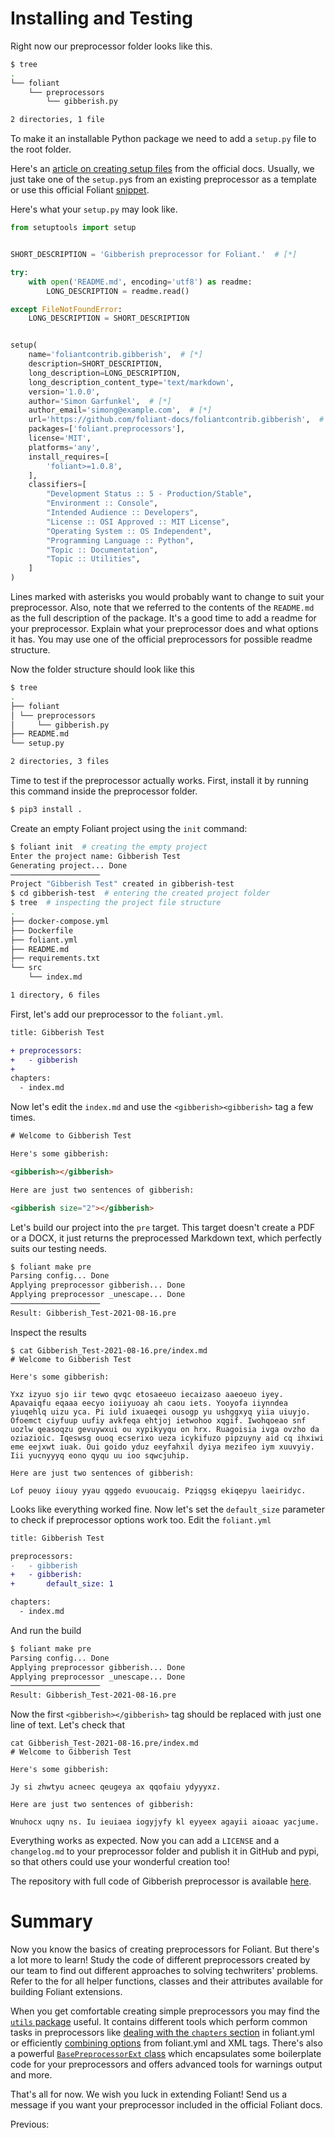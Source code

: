 # Installing and Testing

Right now our preprocessor folder looks like this.

```bash
$ tree
.
└── foliant
    └── preprocessors
        └── gibberish.py

2 directories, 1 file
```

To make it an installable Python package we need to add a `setup.py` file to the root folder.

Here's an [article on creating setup files](https://docs.python.org/3/distutils/setupscript.html) from the official docs. Usually, we just take one of the `setup.py`s from an existing preprocessor as a template or use this official Foliant [snippet](https://github.com/foliant-docs/foliantcontrib.templates.preprocessor/blob/develop/setup.py).

Here's what your `setup.py` may look like.

```python
from setuptools import setup


SHORT_DESCRIPTION = 'Gibberish preprocessor for Foliant.'  # [*]

try:
    with open('README.md', encoding='utf8') as readme:
        LONG_DESCRIPTION = readme.read()

except FileNotFoundError:
    LONG_DESCRIPTION = SHORT_DESCRIPTION


setup(
    name='foliantcontrib.gibberish',  # [*]
    description=SHORT_DESCRIPTION,
    long_description=LONG_DESCRIPTION,
    long_description_content_type='text/markdown',
    version='1.0.0',
    author='Simon Garfunkel',  # [*]
    author_email='simong@example.com',  # [*]
    url='https://github.com/foliant-docs/foliantcontrib.gibberish',  # [*]
    packages=['foliant.preprocessors'],
    license='MIT',
    platforms='any',
    install_requires=[
        'foliant>=1.0.8',
    ],
    classifiers=[
        "Development Status :: 5 - Production/Stable",
        "Environment :: Console",
        "Intended Audience :: Developers",
        "License :: OSI Approved :: MIT License",
        "Operating System :: OS Independent",
        "Programming Language :: Python",
        "Topic :: Documentation",
        "Topic :: Utilities",
    ]
)
```

Lines marked with asterisks you would probably want to change to suit your preprocessor. Also, note that we referred to the contents of the `README.md` as the full description of the package. It's a good time to add a readme for your preprocessor. Explain what your preprocessor does and what options it has. You may use one of the official preprocessors for possible readme structure.

Now the folder structure should look like this

```bash
$ tree
.
├── foliant
│ └── preprocessors
│     └── gibberish.py
├── README.md
└── setup.py

2 directories, 3 files
```

Time to test if the preprocessor actually works. First, install it by running this command inside the preprocessor folder.

```bash
$ pip3 install .
```

Create an empty Foliant project using the `init` command:

```bash
$ foliant init  # creating the empty project
Enter the project name: Gibberish Test                                                                                                          
Generating project... Done
────────────────────
Project "Gibberish Test" created in gibberish-test
$ cd gibberish-test  # entering the created project folder
$ tree  # inspecting the project file structure
.
├── docker-compose.yml
├── Dockerfile
├── foliant.yml
├── README.md
├── requirements.txt
└── src
    └── index.md

1 directory, 6 files
```

First, let's add our preprocessor to the `foliant.yml`.

```diff
title: Gibberish Test

+ preprocessors:
+   - gibberish
+
chapters:
  - index.md
```

Now let's edit the `index.md` and use the `<gibberish><gibberish>` tag a few times.

```html
# Welcome to Gibberish Test

Here's some gibberish:

<gibberish></gibberish>

Here are just two sentences of gibberish:

<gibberish size="2"></gibberish>
```

Let's build our project into the `pre` target. This target doesn't create a PDF or a DOCX, it just returns the preprocessed Markdown text, which perfectly suits our testing needs.

```bash
$ foliant make pre   
Parsing config... Done
Applying preprocessor gibberish... Done
Applying preprocessor _unescape... Done
────────────────────
Result: Gibberish_Test-2021-08-16.pre
```

Inspect the results

```
$ cat Gibberish_Test-2021-08-16.pre/index.md 
# Welcome to Gibberish Test

Here's some gibberish:

Yxz izyuo sjo iir tewo qvqc etosaeeuo iecaizaso aaeoeuo iyey. Apavaiqfu eqaaa eecyo ioiiyuoay ah caou iets. Yooyofa iiynndea yiuqehlq uizu yca. Pi iuld ixuaeqei ousogp yu ushggxyq yiia uiuyjo. Ofoemct ciyfuup uufiy avkfeqa ehtjoj ietwohoo xqgif. Iwohqoeao snf uozlw qeasoqzu gevuywxui ou xypikyyqu on hrx. Ruagoisia ivga ovzho da oziazioic. Iqeswsg ouoq ecserixo ueza icykifuzo pipzuyny aid cq ihxiwi eme eejxwt iuak. Oui goido yduz eeyfahxil dyiya mezifeo iym xuuvyiy. Iii yucnyyyq eono qyqu uu ioo sqwcjuhip.

Here are just two sentences of gibberish:

Lof peuoy iiouy yyau qggedo evuoucaig. Pziqgsg ekiqepyu laeiridyc.
```

Looks like everything worked fine. Now let's set the `default_size` parameter to check if preprocessor options work too. Edit the `foliant.yml`

```diff
title: Gibberish Test

preprocessors:
-   - gibberish
+   - gibberish:
+       default_size: 1

chapters:
  - index.md

```

And run the build

```bash
$ foliant make pre   
Parsing config... Done
Applying preprocessor gibberish... Done
Applying preprocessor _unescape... Done
────────────────────
Result: Gibberish_Test-2021-08-16.pre
```

Now the first `<gibberish></gibberish>` tag should be replaced with just one line of text. Let's check that

```
cat Gibberish_Test-2021-08-16.pre/index.md
# Welcome to Gibberish Test

Here's some gibberish:

Jy si zhwtyu acneec qeugeya ax qqofaiu ydyyyxz.

Here are just two sentences of gibberish:

Wnuhocx uqny ns. Iu ieuiaea iogyjyfy kl eyyeex agayii aioaac yacjume.
```

Everything works as expected. Now you can add a `LICENSE` and a `changelog.md` to your preprocessor folder and publish it in GitHub and pypi, so that others could use your wonderful creation too!

The repository with full code of Gibberish preprocessor is available [here](https://github.com/foliant-docs/preprocessor_tutorial).

# Summary

Now you know the basics of creating preprocessors for Foliant. But there's a lot more to learn! Study the code of different preprocessors created by our team to find out different approaches to solving techwriters' problems. Refer to the <link src="!path src/dev_reference.md"></link> for all helper functions, classes and their attributes available for building Foliant extensions.

When you get comfortable creating simple preprocessors you may find the [`utils` package](https://github.com/foliant-docs/foliantcontrib.utils) useful. It contains different tools which perform common tasks in preprocessors like [dealing with the `chapters` section](https://github.com/foliant-docs/foliantcontrib.utils/blob/master/docs/chapters.md) in foliant.yml or efficiently [combining options](https://github.com/foliant-docs/foliantcontrib.utils/blob/master/docs/combined_options.md) from foliant.yml and XML tags. There's also a powerful [`BasePreprocessorExt` class](https://github.com/foliant-docs/foliantcontrib.utils/blob/master/docs/preprocessor_ext.md) which encapsulates some boilerplate code for your preprocessors and offers advanced tools for warnings output and more.

That's all for now. We wish you luck in extending Foliant! Send us a message if you want your preprocessor included in the official Foliant docs.

Previous: <link src="preprocessor.md"></link>

